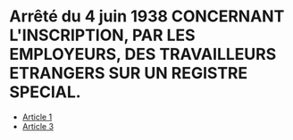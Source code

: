 # Arrêté du 4 juin 1938 CONCERNANT L'INSCRIPTION, PAR LES EMPLOYEURS, DES TRAVAILLEURS ETRANGERS SUR UN REGISTRE SPECIAL.

- [Article 1](article-1.md)
- [Article 3](article-3.md)
